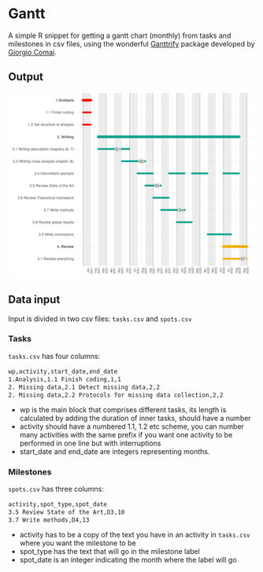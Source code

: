 # Gantt

A simple R snippet for getting a gantt chart (monthly) from tasks and milestones in csv files, using the wonderful [Ganttrify](https://github.com/giocomai/ganttrify) package developed by [Giorgio Comai](https://github.com/giocomai).

## Output
![](plot.png)

## Data input

Input is divided in two csv files: `tasks.csv` and `spots.csv`

### Tasks
`tasks.csv` has four columns: 

```
wp,activity,start_date,end_date
1.Analysis,1.1 Finish coding,1,1
2. Missing data,2.1 Detect missing data,2,2
2. Missing data,2.2 Protocols for missing data collection,2,2
```

- wp is the main block that comprises different tasks, its length is calculated by adding the duration of inner tasks, should have a number
- activity should have a numbered 1.1, 1.2 etc scheme, you can number many activities with the same prefix if you want one activity to be performed in one line but with interruptions 
- start_date and end_date are integers representing months.

### Milestones

`spots.csv` has three columns: 

```
activity,spot_type,spot_date
3.5 Review State of the Art,D3,10
3.7 Write methods,D4,13
```

- activity has to be a copy of the text you have in an activity in `tasks.csv` where you want the milestone to be
- spot_type has the text that will go in the milestone label
- spot_date is an integer indicating the month where the label will go




